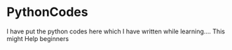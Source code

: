 # PythonCodes
I have put the python codes here which I have written while learning.... This might Help beginners

